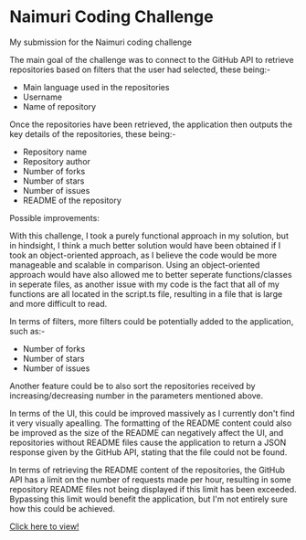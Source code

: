 # Naimuri Coding Challenge
My submission for the Naimuri coding challenge

The main goal of the challenge was to connect to the GitHub API to retrieve repositories based on filters that the user had selected, these being:-
- Main language used in the repositories
- Username
- Name of repository

Once the repositories have been retrieved, the application then outputs the key details of the repositories, these being:-
- Repository name
- Repository author
- Number of forks
- Number of stars
- Number of issues
- README of the repository

Possible improvements:

With this challenge, I took a purely functional approach in my solution, but in hindsight, I think a much better solution would have been obtained if I took an object-oriented approach, as I believe the code would be more manageable and scalable in comparison. Using an object-oriented approach would have also allowed me to better seperate functions/classes in seperate files, as another issue with my code is the fact that all of my functions are all located in the script.ts file, resulting in a file that is large and more difficult to read.

In terms of filters, more filters could be potentially added to the application, such as:-

- Number of forks
- Number of stars
- Number of issues

Another feature could be to also sort the repositories received by increasing/decreasing number in the parameters mentioned above.

In terms of the UI, this could be improved massively as I currently don't find it very visually apealling. The formatting of the README content could also be improved as the size of the README can negatively affect the UI, and repositories without README files cause the application to return a JSON response given by the GitHub API, stating that the file could not be found.

In terms of retrieving the README content of the repositories, the GitHub API has a limit on the number of requests made per hour, resulting in some repository README files not being displayed if this limit has been exceeded. Bypassing this limit would benefit the application, but I'm not entirely sure how this could be achieved.

[Click here to view!](https://jpjoe99.github.io/Naimuri-Coding-Challenge/)

